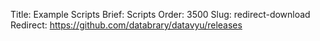 Title: Example Scripts
Brief: Scripts
Order: 3500
Slug: redirect-download
Redirect: https://github.com/databrary/datavyu/releases
